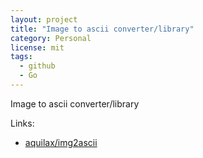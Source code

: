 ```yaml
---
layout: project
title: "Image to ascii converter/library"
category: Personal
license: mit
tags:
  - github
  - Go
---
```


Image to ascii converter/library

Links:

* [aquilax/img2ascii](https://github.com/aquilax/img2ascii)
